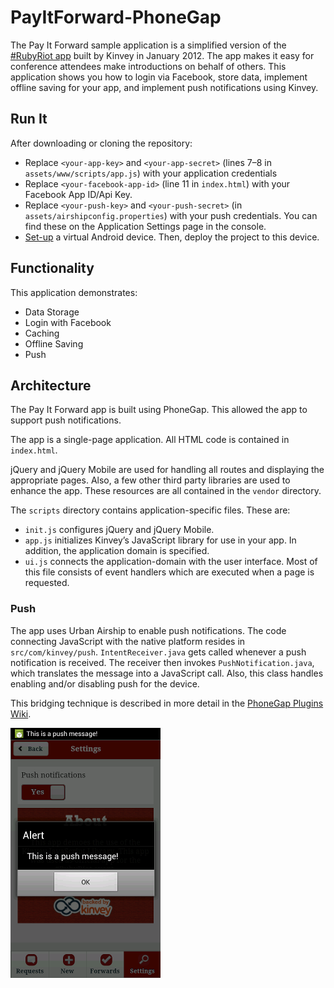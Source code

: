 # PayItForward-PhoneGap

The Pay It Forward sample application is a simplified version of the [#RubyRiot app](http://www.kinvey.com/blog/70/observing-rubyriot-mobile-app-usage-was-fascinating) built by Kinvey in January 2012. The app makes it easy for conference attendees make introductions on behalf of others. This application shows you how to login via Facebook, store data, implement offline saving for your app, and implement push notifications using Kinvey.

## Run It
After downloading or cloning the repository:

* Replace `<your-app-key>` and `<your-app-secret>` (lines 7–8 in `assets/www/scripts/app.js`) with your application credentials
* Replace `<your-facebook-app-id>` (line 11 in `index.html`) with your Facebook App ID/Api Key.
* Replace `<your-push-key>` and `<your-push-secret>` (in `assets/airshipconfig.properties`) with your push credentials. You can find these on the Application Settings page in the console.
* [Set-up](https://developer.android.com/tools/devices/emulator.html) a virtual Android device. Then, deploy the project to this device.

## Functionality
This application demonstrates:

* Data Storage
* Login with Facebook
* Caching
* Offline Saving
* Push

## Architecture
The Pay It Forward app is built using PhoneGap. This allowed the app to support push notifications.

The app is a single-page application. All HTML code is contained in `index.html`.

jQuery and jQuery Mobile are used for handling all routes and displaying the appropriate pages. Also, a few other third party libraries are used to enhance the app. These resources are all contained in the `vendor` directory.

The `scripts` directory contains application-specific files. These are:

* `init.js` configures jQuery and jQuery Mobile.
* `app.js` initializes Kinvey’s JavaScript library for use in your app. In addition, the application domain is specified.
* `ui.js` connects the application-domain with the user interface. Most of this file consists of event handlers which are executed when a page is requested.

### Push
The app uses Urban Airship to enable push notifications. The code connecting JavaScript with the native platform resides in `src/com/kinvey/push`. `IntentReceiver.java` gets called whenever a push notification is received. The receiver then invokes `PushNotification.java`, which translates the message into a JavaScript call. Also, this class handles enabling and/or disabling push for the device.

This bridging technique is described in more detail in the [PhoneGap Plugins Wiki](http://docs.phonegap.com/en/2.0.0/guide_plugin-development_index.md.html).

![Receiving a push message](screenshot-push.png)